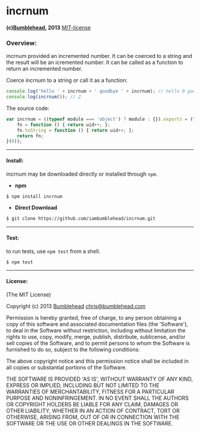 incrnum
=======
**(c)[Bumblehead][0], 2013** [MIT-license](#license)  

### Overview:

incrnum provided an incremented number. It can be coerced to a string and the result will be an icremented number. It can be called as a function to return an incremented number.

Coerce incrnum to a string or call it as a function:

```javascript
console.log('hello ' + incrnum + ' goodbye ' + incrnum); // hello 0 goodbye 1
console.log(incrnum()); // 2
```

The source code:

```javascript
var incrnum = ((typeof module === 'object') ? module : {}).exports = (function (uid, fn) {
    fn = function () { return uid++; };
    fn.toString = function () { return uid++; };
    return fn;
}(0));
```

[0]: http://www.bumblehead.com                            "bumblehead"

---------------------------------------------------------
#### <a id="install"></a>Install:

incrnum may be downloaded directly or installed through `npm`.

 * **npm**   

 ```bash
 $ npm install incrnum
 ```

 * **Direct Download**
 
 ```bash  
 $ git clone https://github.com/iambumblehead/incrnum.git
 ```

---------------------------------------------------------
#### <a id="test"></a>Test:

 to run tests, use `npm test` from a shell.

 ```bash
 $ npm test
 ```

---------------------------------------------------------

#### <a id="license">License:

(The MIT License)

Copyright (c) 2013 [Bumblehead][0] <chris@bumblehead.com>

Permission is hereby granted, free of charge, to any person obtaining a copy of this software and associated documentation files (the 'Software'), to deal in the Software without restriction, including without limitation the rights to use, copy, modify, merge, publish, distribute, sublicense, and/or sell copies of the Software, and to permit persons to whom the Software is furnished to do so, subject to the following conditions:

The above copyright notice and this permission notice shall be included in all copies or substantial portions of the Software.

THE SOFTWARE IS PROVIDED 'AS IS', WITHOUT WARRANTY OF ANY KIND, EXPRESS OR IMPLIED, INCLUDING BUT NOT LIMITED TO THE WARRANTIES OF MERCHANTABILITY, FITNESS FOR A PARTICULAR PURPOSE AND NONINFRINGEMENT. IN NO EVENT SHALL THE AUTHORS OR COPYRIGHT HOLDERS BE LIABLE FOR ANY CLAIM, DAMAGES OR OTHER LIABILITY, WHETHER IN AN ACTION OF CONTRACT, TORT OR OTHERWISE, ARISING FROM, OUT OF OR IN CONNECTION WITH THE SOFTWARE OR THE USE OR OTHER DEALINGS IN THE SOFTWARE.
